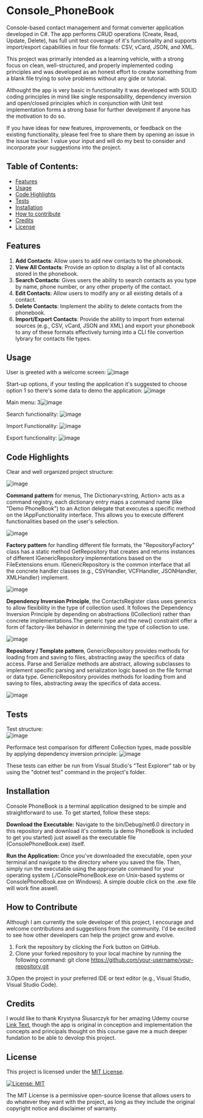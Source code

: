 # Console_PhoneBook
Console-based contact management and format converter application developed in C#. The app performs CRUD operations (Create, Read, Update, Delete), has full unit test coverage of it's functionality and supports import/export capabilities in four file formats: CSV, vCard, JSON, and XML.

This project was primarily intended as a learning vehicle, with a strong focus on clean, well-structured, and properly implemented coding principles and was developed as an honest effort to creatw something from a blank file trying to solve problems without any gide or tutorial.

Althought the app is very basic in functionality it was developed with SOLID coding principles in mind like single responsability, dependency inversion and open/closed principles which in conjunction with Unit test implementation forms a strong base for further develpment if anyone has the motivation to do so.

If you have ideas for new features, improvements, or feedback on the existing functionality, please feel free to share them by opening an issue in the issue tracker. I value your input and will do my best to consider and incorporate your suggestions into the project.

## Table of Contents:
- [Features](#features)
- [Usage](#usage)
- [Code Highlights]("Code-Highlights)
- [Tests](#tests)
- [Installation](#installation)
- [How to contribute](#how-to-contribute)
- [Credits](#credits)
- [License](#license)

## Features
1. **Add Contacts**: Allow users to add new contacts to the phonebook.
2. **View All Contacts**: Provide an option to display a list of all contacts stored in the phonebook.
3. **Search Contacts**: Gives users the ability to search contacts as you type by name, phone number, or any other property of the contact.
4. **Edit Contacts**: Allow users to modify any or all existing details of a contact.
5. **Delete Contacts**: Implement the ability to delete contacts from the phonebook.
6. **Import/Export Contacts**: Provide the ability to import from external sources (e.g., CSV, vCard, JSON and XML) and export your phonebook to any of these formats effectively turning into a CLI file convertion lybrary for contacts file types.

## Usage
User is greeted with a welcome screen:
![image](https://github.com/user-attachments/assets/d0b4225f-2c79-4340-8c84-249bf7847513)

Start-up options, if your testing the application it's suggested to choose option 1 so there's some data to demo the application:
![image](https://github.com/user-attachments/assets/e55ea84e-68ed-4dd1-a016-a33e05fde5df)

Main menu:
3![image](https://github.com/user-attachments/assets/9410d8c1-943a-4bd9-9342-bc682f921a91)

Search functionality:
![image](https://github.com/user-attachments/assets/13420c52-2a3a-48d2-aad4-697658f827ad)

Import Functionality:
![image](https://github.com/user-attachments/assets/2099aaad-4bf5-40ff-8f17-01ddfd06eb96)

Export functionality:
![image](https://github.com/user-attachments/assets/77610548-6696-48b4-9463-f27bf21e86c6)

## Code Highlights
Clear and well organized project structure: 

![image](https://github.com/user-attachments/assets/4ff3f3bd-8f73-47e1-a4f6-9d5d7662c694)

**Command pattern** for menus, The Dictionary<string, Action<IAppFunctionality>> acts as a command registry, each dictionary entry maps a command name (like "Demo PhoneBook") to an Action<IAppFunctionality> delegate that executes a specific method on the IAppFunctionality interface. This allows you to execute different functionalities based on the user's selection.

![image](https://github.com/user-attachments/assets/a7d994db-3eca-4072-ade6-20cfc612ea7f)

**Factory pattern** for handling different file formats, the "RepositoryFactory" class has a static method GetRepository that creates and returns instances of different IGenericRepository implementations based on the FileExtensions enum. IGenericRepository is the common interface that all the concrete handler classes (e.g., CSVHandler, VCFHandler, JSONHandler, XMLHandler) implement.

![image](https://github.com/user-attachments/assets/c20521dd-f974-4cba-a713-50d0f6d9ba30)

**Dependency Inversion Principle**, the ContactsRegister<TCollection> class uses generics to allow flexibility in the type of collection used. It follows the Dependency Inversion Principle by depending on abstractions (ICollection<IGenericContact>) rather than concrete implementations.The generic type and the new() constraint offer a form of factory-like behavior in determining the type of collection to use.

![image](https://github.com/user-attachments/assets/891f231f-40f9-4226-848f-aaa95a6c46a6)

**Repository / Template pattern**, GenericRepository provides methods for loading from and saving to files, abstracting away the specifics of data access. Parse and Serialize methods are abstract, allowing subclasses to implement specific parsing and serialization logic based on the file format or data type. GenericRepository provides methods for loading from and saving to files, abstracting away the specifics of data access.

![image](https://github.com/user-attachments/assets/df45fb36-34d5-4952-9319-8efa05c42f8c)

## Tests
Test structure:                                                                                  
![image](https://github.com/user-attachments/assets/735fdba7-b8f3-4456-b86a-afb024848f05) 

Performace test comparison for different Collection types, made possible by applying dependency inversion principle:
![image](https://github.com/user-attachments/assets/f966858b-8855-4b18-9801-8fbe8def28ff)

These tests can either be run from Visual Studio's "Test Explorer" tab or by using the "dotnet test" command in the project's folder.

## Installation
Console PhoneBook is a terminal application designed to be simple and straightforward to use. To get started, follow these steps:

**Download the Executable:** Navigate to the bin/Debug/net6.0 directory in this repository and download it's contents (a demo PhoneBook is included to get you started) just aswell as the executable file (ConsolePhoneBook.exe) itself.

**Run the Application:** Once you've downloaded the executable, open your terminal and navigate to the directory where you saved the file. Then, simply run the executable using the appropriate command for your operating system (./ConsolePhoneBook.exe on Unix-based systems or ConsolePhoneBook.exe on Windows). A simple double click on the .exe file will work fine aswell.

## How to Contribute
Although I am currently the sole developer of this project, I encourage and welcome contributions and suggestions from the community. I'd be excited to see how other developers can help the project grow and evolve.

1. Fork the repository by clicking the Fork button on GitHub.
2. Clone your forked repository to your local machine by running the following command:
git clone https://github.com/your-username/your-repository.git

3.Open the project in your preferred IDE or text editor (e.g., Visual Studio, Visual Studio Code).

## Credits
I would like to thank Krystyna Ślusarczyk for her amazing Udemy course <a href="(https://www.udemy.com/course/ultimate-csharp-masterclass)" target="Ultimate C# Masterclass for 2024">Link Text</a>, though the app is original in conception and implementation the concepts and principals thought on this course gave me a much deeper fundation to be able to devolop this project.

## License
This project is licensed under the [MIT License](LICENSE).

[![License: MIT](https://img.shields.io/badge/License-MIT-yellow.svg)](https://opensource.org/licenses/MIT)

The MIT License is a permissive open-source license that allows users to do whatever they want with the project, as long as they include the original copyright notice and disclaimer of warranty.
